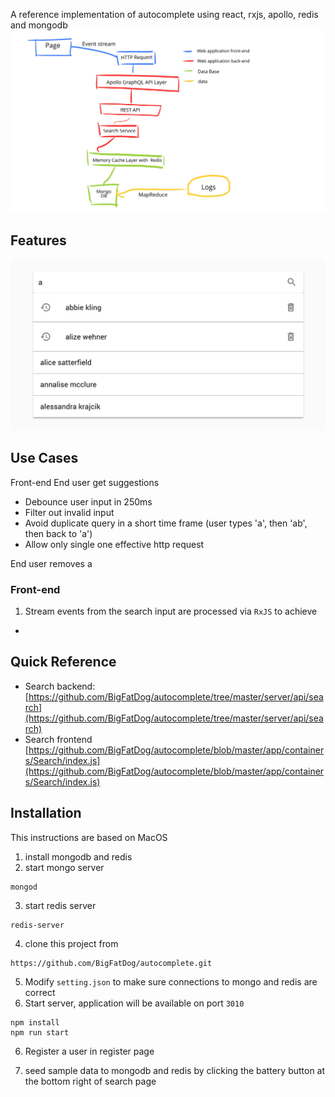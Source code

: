 A reference implementation of autocomplete using react, rxjs, apollo, redis and mongodb
![Architecture](https://github.com/BigFatDog/autocomplete/blob/develop/screenshots/architecture.jpeg)

## Features
![Search Result](https://github.com/BigFatDog/autocomplete/blob/develop/screenshots/search-res.png)

## Use Cases
Front-end 
End user get suggestions
- Debounce user input in 250ms
- Filter out invalid input
- Avoid duplicate query in a short time frame (user types 'a', then 'ab', then back to 'a')
- Allow only single one effective http request 


End user removes a 


### Front-end
1. Stream events from the search input are processed via `RxJS` to achieve
*
## Quick Reference
* Search backend: [https://github.com/BigFatDog/autocomplete/tree/master/server/api/search](https://github.com/BigFatDog/autocomplete/tree/master/server/api/search)
* Search frontend [https://github.com/BigFatDog/autocomplete/blob/master/app/containers/Search/index.js](https://github.com/BigFatDog/autocomplete/blob/master/app/containers/Search/index.js)

## 


## Installation
This instructions are based on MacOS
1. install mongodb and redis 
2. start mongo server
```
mongod
```
3. start redis server
```
redis-server
```
4. clone this project from
```
https://github.com/BigFatDog/autocomplete.git
```

5. Modify ``setting.json`` to make sure connections to mongo and redis are correct
6. Start server, application will be available on port `3010`
```
npm install
npm run start
```

6. Register a user in register page

7. seed sample data to mongodb and redis by clicking the battery button at the bottom right of search page
